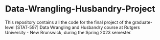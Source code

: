 # Data-Wrangling-Husbandry-Project
This repository contains all the code for the final project of the graduate-level [STAT-597] Data Wrangling and Husbandry course at Rutgers University - New Brunswick, during the Spring 2023 semester.
